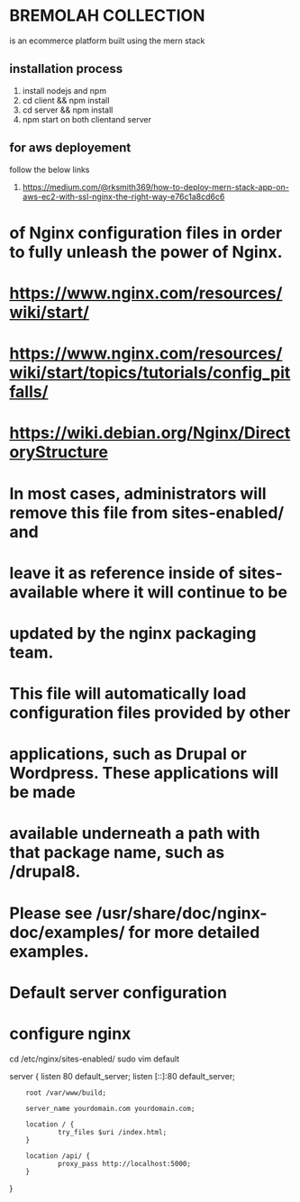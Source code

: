 # BREMOLAH COLLECTION

is an ecommerce platform built using the mern stack

## installation process

1. install nodejs and npm
2. cd client && npm install
3. cd server && npm install
4. npm start on both clientand server

## for aws deployement

follow the below links

1. https://medium.com/@rksmith369/how-to-deploy-mern-stack-app-on-aws-ec2-with-ssl-nginx-the-right-way-e76c1a8cd6c6

# of Nginx configuration files in order to fully unleash the power of Nginx.

# https://www.nginx.com/resources/wiki/start/

# https://www.nginx.com/resources/wiki/start/topics/tutorials/config_pitfalls/

# https://wiki.debian.org/Nginx/DirectoryStructure

#

# In most cases, administrators will remove this file from sites-enabled/ and

# leave it as reference inside of sites-available where it will continue to be

# updated by the nginx packaging team.

#

# This file will automatically load configuration files provided by other

# applications, such as Drupal or Wordpress. These applications will be made

# available underneath a path with that package name, such as /drupal8.

#

# Please see /usr/share/doc/nginx-doc/examples/ for more detailed examples.

##

# Default server configuration

#

# configure nginx

cd /etc/nginx/sites-enabled/
sudo vim default

server {
listen 80 default_server;
listen [::]:80 default_server;

        root /var/www/build;

        server_name yourdomain.com yourdomain.com;

        location / {
                try_files $uri /index.html;
        }

        location /api/ {
                proxy_pass http://localhost:5000;
        }

}
